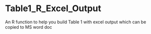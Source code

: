 # Table1_R_Excel_Output
An R function to help you build Table 1 with excel output which can be copied to MS word doc
